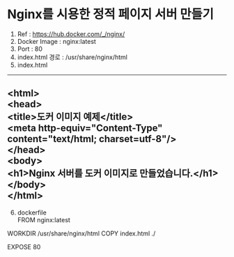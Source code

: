 # Nginx를 시용한 정적 페이지 서버 만들기
1. Ref : https://hub.docker.com/_/nginx/ 
2. Docker Image : nginx:latest
3. Port : 80
4. index.html 경로 : /usr/share/nginx/html
5. index.html 
------------------------------------------------------
  &lt;html&gt;<br />
    &lt;head&gt;<br />
      &lt;title&gt;도커 이미지 예제&lt;/title&gt;<br />
      &lt;meta http-equiv="Content-Type" content="text/html; charset=utf-8"/&gt;<br />
    &lt;/head&gt;<br />
    &lt;body&gt;<br />
      &lt;h1&gt;Nginx 서버를 도커 이미지로 만들었습니다.&lt;/h1&gt;<br />
    &lt;/body&gt;<br />
  &lt;/html&gt;<br />
------------------------------------------------------
6. dockerfile<br />
  FROM nginx:latest

  WORKDIR  /usr/share/nginx/html
  COPY    index.html  ./

  EXPOSE   80
